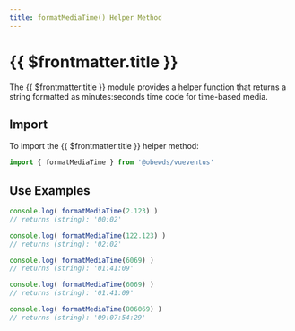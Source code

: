 ```yaml
---
title: formatMediaTime() Helper Method
---
```



<script setup>
    import DocsPackageVersion from '../../../src/views/compos/DocsPackageVersion.vue'
</script>



# {{ $frontmatter.title }}

The {{ $frontmatter.title }} module provides a helper function that returns a string formatted as minutes:seconds time code for time-based media.






<!-- TODO: Add args table and content for helper method like in ...modules/configs/anchors.html#anchors-classes -->
## Import

To import the {{ $frontmatter.title }} helper method:

```javascript
import { formatMediaTime } from '@obewds/vueventus'
```






## Use Examples

```javascript
console.log( formatMediaTime(2.123) )
// returns (string): '00:02'

console.log( formatMediaTime(122.123) )
// returns (string): '02:02'

console.log( formatMediaTime(6069) )
// returns (string): '01:41:09'

console.log( formatMediaTime(6069) )
// returns (string): '01:41:09'

console.log( formatMediaTime(806069) )
// returns (string): '09:07:54:29'
```






<DocsPackageVersion/>
